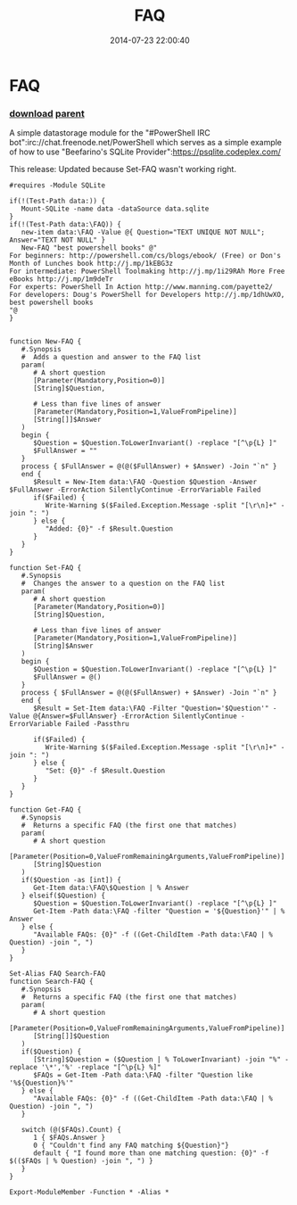﻿---
pid:            5324
parent:         4816
children:       
poster:         BattleChicken
title:          FAQ
date:           2014-07-23 22:00:40
description:    A simple datastorage module for the "#PowerShell IRC bot":irc://chat.freenode.net/PowerShell which serves as a simple example of how to use "Beefarino's SQLite Provider":https://psqlite.codeplex.com/

This release: Updated because Set-FAQ wasn't working right.

format:         posh
---

# FAQ

### [download](5324.ps1) [parent](4816.md) 

A simple datastorage module for the "#PowerShell IRC bot":irc://chat.freenode.net/PowerShell which serves as a simple example of how to use "Beefarino's SQLite Provider":https://psqlite.codeplex.com/

This release: Updated because Set-FAQ wasn't working right.


```posh
#requires -Module SQLite

if(!(Test-Path data:)) {
   Mount-SQLite -name data -dataSource data.sqlite
}
if(!(Test-Path data:\FAQ)) {
   new-item data:\FAQ -Value @{ Question="TEXT UNIQUE NOT NULL"; Answer="TEXT NOT NULL" }
   New-FAQ "best powershell books" @"
For beginners: http://powershell.com/cs/blogs/ebook/ (Free) or Don's Month of Lunches book http://j.mp/1kEBG3z
For intermediate: PowerShell Toolmaking http://j.mp/1i29RAh More Free eBooks http://j.mp/1m9deTr
For experts: PowerShell In Action http://www.manning.com/payette2/
For developers: Doug's PowerShell for Developers http://j.mp/1dhUwXO, best powershell books
"@   
}


function New-FAQ { 
   #.Synopsis
   #  Adds a question and answer to the FAQ list
   param(
      # A short question
      [Parameter(Mandatory,Position=0)]
      [String]$Question,

      # Less than five lines of answer
      [Parameter(Mandatory,Position=1,ValueFromPipeline)]
      [String[]]$Answer
   )
   begin { 
      $Question = $Question.ToLowerInvariant() -replace "[^\p{L} ]"
      $FullAnswer = "" 
   }
   process { $FullAnswer = @(@($FullAnswer) + $Answer) -Join "`n" }
   end {
      $Result = New-Item data:\FAQ -Question $Question -Answer $FullAnswer -ErrorAction SilentlyContinue -ErrorVariable Failed
      if($Failed) {
         Write-Warning $($Failed.Exception.Message -split "[\r\n]+" -join ": ")
      } else {
         "Added: {0}" -f $Result.Question
      }
   }
}

function Set-FAQ { 
   #.Synopsis
   #  Changes the answer to a question on the FAQ list
   param(
      # A short question
      [Parameter(Mandatory,Position=0)]
      [String]$Question,

      # Less than five lines of answer
      [Parameter(Mandatory,Position=1,ValueFromPipeline)]
      [String]$Answer
   )
   begin { 
      $Question = $Question.ToLowerInvariant() -replace "[^\p{L} ]"
      $FullAnswer = @()
   }
   process { $FullAnswer = @(@($FullAnswer) + $Answer) -Join "`n" }
   end {
      $Result = Set-Item data:\FAQ -Filter "Question='$Question'" -Value @{Answer=$FullAnswer} -ErrorAction SilentlyContinue -ErrorVariable Failed -Passthru

      if($Failed) {
         Write-Warning $($Failed.Exception.Message -split "[\r\n]+" -join ": ")
      } else {
         "Set: {0}" -f $Result.Question
      }
   }
}

function Get-FAQ {
   #.Synopsis
   #  Returns a specific FAQ (the first one that matches)
   param(
      # A short question
      [Parameter(Position=0,ValueFromRemainingArguments,ValueFromPipeline)]
      [String]$Question
   )
   if($Question -as [int]) {
      Get-Item data:\FAQ\$Question | % Answer
   } elseif($Question) {
      $Question = $Question.ToLowerInvariant() -replace "[^\p{L} ]"
      Get-Item -Path data:\FAQ -filter "Question = '${Question}'" | % Answer
   } else {
      "Available FAQs: {0}" -f ((Get-ChildItem -Path data:\FAQ | % Question) -join ", ")
   }
}

Set-Alias FAQ Search-FAQ
function Search-FAQ {
   #.Synopsis
   #  Returns a specific FAQ (the first one that matches)
   param(
      # A short question
      [Parameter(Position=0,ValueFromRemainingArguments,ValueFromPipeline)]
      [String[]]$Question
   )
   if($Question) {
      [String]$Question = ($Question | % ToLowerInvariant) -join "%" -replace '\*','%' -replace "[^\p{L} %]"
      $FAQs = Get-Item -Path data:\FAQ -filter "Question like '%${Question}%'"
   } else {
      "Available FAQs: {0}" -f ((Get-ChildItem -Path data:\FAQ | % Question) -join ", ")
   }

   switch (@($FAQs).Count) {
      1 { $FAQs.Answer }
      0 { "Couldn't find any FAQ matching ${Question}"}
      default { "I found more than one matching question: {0}" -f $(($FAQs | % Question) -join ", ") }
   }   
}

Export-ModuleMember -Function * -Alias *
```
